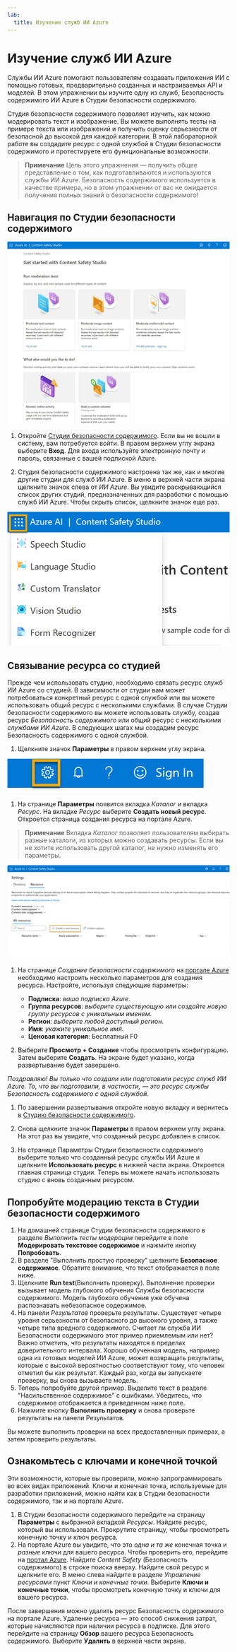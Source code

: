 ```yaml
---
lab:
  title: Изучение служб ИИ Azure
---
```


# Изучение служб ИИ Azure

Службы ИИ Azure помогают пользователям создавать приложения ИИ с помощью готовых, предварительно созданных и настраиваемых API и моделей. В этом упражнении вы изучите одну из служб, Безопасность содержимого ИИ Azure в Студии безопасности содержимого.

Студия безопасности содержимого позволяет изучить, как можно модерировать текст и изображение. Вы можете выполнять тесты на примере текста или изображений и получить оценку серьезности от безопасной до высокой для каждой категории. В этой лабораторной работе вы создадите ресурс с одной службой в Студии безопасности содержимого и протестируете его функциональные возможности. 

> **Примечание** Цель этого упражнения — получить общее представление о том, как подготавливаются и используются службы ИИ Azure. Безопасность содержимого используется в качестве примера, но в этом упражнении от вас не ожидается получения полных знаний о безопасности содержимого!

## Навигация по Студии безопасности содержимого 

![Снимок экрана: целевая страница студии безопасности содержимого.](./media/content-safety/content-safety-getting-started.png)

1. Откройте [Студии безопасности содержимого](https://contentsafety.cognitive.azure.com?azure-portal=true). Если вы не вошли в систему, вам потребуется войти. В правом верхнем углу экрана выберите **Вход**. Для входа используйте электронную почту и пароль, связанные с вашей подпиской Azure. 

1. Студия безопасности содержимого настроена так же, как и многие другие студии для служб ИИ Azure. В меню в верхней части экрана щелкните значок слева от *ИИ Azure*. Вы увидите раскрывающийся список других студий, предназначенных для разработки с помощью служб ИИ Azure. Чтобы скрыть список, щелкните значок еще раз.

![Снимок экрана: меню Студии безопасности содержимого с открытым переключателем для переключения на другие студии.](./media/content-safety/studio-toggle-icon.png)  

## Связывание ресурса со студией 

Прежде чем использовать студию, необходимо связать ресурс служб ИИ Azure со студией. В зависимости от студии вам может потребоваться конкретный ресурс с одной службой или вы можете использовать общий ресурс с несколькими службами. В случае Студии безопасности содержимого вы можете использовать службу, создав ресурс *Безопасность содержимого* или общий ресурс с несколькими *службами ИИ Azure*. В следующих шагах мы создадим ресурс Безопасность содержимого с одной службой. 

1. Щелкните значок **Параметры** в правом верхнем углу экрана. 

![Снимок экрана: значок параметров в правом верхнем углу экрана рядом с колокольчиком, вопросительным знаком и смайликом.](./media/content-safety/settings-toggle.png)

1. На странице **Параметры** появится вкладка *Каталог* и вкладка *Ресурс*. На вкладке *Ресурс* выберите **Создать новый ресурс**. Откроется страница создания ресурса на портале Azure.

> **Примечание** Вкладка *Каталог* позволяет пользователям выбирать разные каталоги, из которых можно создавать ресурсы. Если вы не хотите использовать другой каталог, не нужно изменять его параметры. 

![Снимок экрана: где выбрать создание нового ресурса на странице параметров Студии безопасности содержимого.](./media/content-safety/create-new-resource-from-studio.png)

1. На странице *Создание безопасности содержимого* на [портале Azure](https://portal.azure.com?auzre-portal=true) необходимо настроить несколько параметров для создания ресурса. Настройте, используя следующие параметры:
    - **Подписка**: *ваша подписка Azure*.
    - **Группа ресурсов**: *выберите существующую или создайте новую группу ресурсов с уникальным именем*.
    - **Регион**: *выберите любой доступный регион*.
    - **Имя**: *укажите уникальное имя*.
    - **Ценовая категория**: Бесплатный F0

1. Выберите **Просмотр + Создание** чтобы просмотреть конфигурацию. Затем выберите **Создать**. На экране будет указано, когда развертывание будет завершено. 

*Поздравляю! Вы только что создали или подготовили ресурс служб ИИ Azure. То, что вы подготовили, в частности, — это ресурс службы Безопасность содержимого с одной службой.*

1. По завершении развертывания откройте новую вкладку и вернитесь в [Студию безопасности содержимого](https://contentsafety.cognitive.azure.com?azure-portal=true). 

1. Снова щелкните значок **Параметры** в правом верхнем углу экрана. На этот раз вы увидите, что созданный ресурс добавлен в список.  

1. На странице Параметры Студии безопасности содержимого выберите только что созданный ресурс службы ИИ Azure и щелкните **Использовать ресурс** в нижней части экрана. Откроется главная страница студии. Теперь вы можете начать использовать студию с вновь созданным ресурсом.

## Попробуйте модерацию текста в Студии безопасности содержимого

1. На домашней странице Студии безопасности содержимого в разделе *Выполнить тесты модерации* перейдите в поле **Модерировать текстовое содержимое** и нажмите кнопку **Попробовать**.
1. В разделе "Выполнить простую проверку" щелкните **Безопасное содержимое**. Обратите внимание, что текст отображается в поле ниже. 
1. Щелкните **Run test**(Выполнить проверку). Выполнение проверки вызывает модель глубокого обучения Службы безопасности содержимого. Модель глубокого обучения уже обучена распознавать небезопасное содержимое.
1. На панели *Результатов* проверьте результаты. Существует четыре уровня серьезности от безопасного до высокого уровня, а также четыре типа вредного содержимого. Считает ли служба ИИ Безопасности содержимого этот пример приемлемым или нет? Важно отметить, что результаты находятся в пределах доверительного интервала. Хорошо обученная модель, например одна из готовых моделей ИИ Azure, может возвращать результаты, которые с высокой вероятностью соответствуют тому, что человек отметил бы как результат. Каждый раз, когда вы запускаете проверку, вы снова вызываете модель. 
1. Теперь попробуйте другой пример. Выделите текст в разделе "Насильственное содержимое" с ошибками. Убедитесь, что содержимое отображается в приведенном ниже поле.
1. Нажмите кнопку **Выполнить проверку** и снова проверьте результаты на панели Результатов. 

Вы можете выполнить проверки на всех предоставленных примерах, а затем проверить результаты.

## Ознакомьтесь с ключами и конечной точкой

Эти возможности, которые вы проверили, можно запрограммировать во всех видах приложений. Ключи и конечная точка, используемые для разработки приложений, можно найти как в Студии безопасности содержимого, так и на портале Azure. 

1. В Студии безопасности содержимого перейдите на страницу **Параметры** с выбранной вкладкой *Ресурсы*. Найдите ресурс, который вы использовали. Прокрутите страницу, чтобы просмотреть конечную точку и ключ ресурса. 
1. На портале Azure вы увидите, что это *одна и та же* конечная точка и *разные* ключи для вашего ресурса. Чтобы проверить его, перейдите на [портал Azure](https://portal.azure.com?auzre-portal=true). Найдите *Content Safety* (Безопасность содержимого) в строке поиска вверху. Найдите свой ресурс и щелкните его. В меню слева найдите в разделе *Управление ресурсами* пункт *Ключи и конечные точки*. Выберите **Ключи и конечные точки**, чтобы просмотреть конечную точку и ключи для вашего ресурса. 

После завершения можно удалить ресурс Безопасность содержимого на портале Azure. Удаление ресурса — это способ снижения затрат, которые начисляются при наличии ресурса в подписке. Для этого перейдите на страницу **Обзор** вашего ресурса Безопасность содержимого. Выберите **Удалить** в верхней части экрана.

